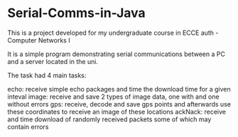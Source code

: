 # Serial-Comms-in-Java

This is a project developed for my undergraduate course in ECCE auth - Computer Networks I

It is a simple program demonstrating serial communications between a PC and a server located in the uni.

The task had 4 main tasks:
  
  echo: receive simple echo packages and time the download time for a given inteval
  image: receive and save 2 types of image data, one with and one without errors
  gps: receive, decode and save gps points and afterwards use these coordinates to receive an image of these locations
  ackNack: receive and time download of randomly received packets some of which may contain errors

